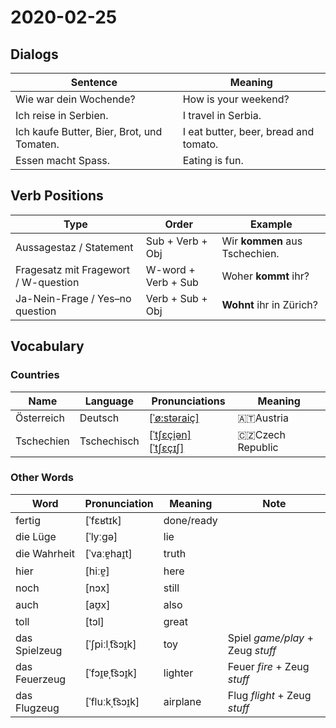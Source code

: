 # 2020-02-25

## Dialogs

| Sentence                                   | Meaning                               |
| ------------------------------------------ | ------------------------------------- |
| Wie war dein Wochende?                     | How is your weekend?                  |
| Ich reise in Serbien.                      | I travel in Serbia.                   |
| Ich kaufe Butter, Bier, Brot, und Tomaten. | I eat butter, beer, bread and tomato. |
| Essen macht Spass.                         | Eating is fun.                        |

## Verb Positions

| Type                                 | Order               | Example                        |
| ------------------------------------ | ------------------- | ------------------------------ |
| Aussagestaz / Statement              | Sub + Verb + Obj    | Wir **kommen** aus Tschechien. |
| Fragesatz mit Fragewort / W-question | W-word + Verb + Sub | Woher **kommt** ihr?           |
| Ja-Nein-Frage / Yes–no question      | Verb + Sub + Obj    | **Wohnt** ihr in Zürich?       |

## Vocabulary

### Countries

| Name       | Language    | Pronunciations                                               | Meaning          |
| ---------- | ----------- | ------------------------------------------------------------ | ---------------- |
| Österreich | Deutsch     | [[ˈø:stəraiç]](https://cdn.duden.de/_media_/audio/ID4520902_408628586.mp3) | 🇦🇹Austria        |
| Tschechien | Tschechisch | [[ˈtʃɛçi̯ən]](https://sounds.pons.com/sounds/6/de/b8/b8c66e1f1f6bb43329132674a31632c6.8.90.mp3) [[ˈtʃɛçɪʃ]](https://sounds.pons.com/sounds/6/de/4f/4f7b5516d7c9772f9d280d8a927b9fbd.8.90.mp3) | 🇨🇿Czech Republic |

### Other Words

| Word          | Pronunciation  | Meaning    | Note                             |
| ------------- | -------------- | ---------- | -------------------------------- |
| fertig        | [ˈfɛʁtɪk]      | done/ready |                                  |
| die Lüge      | [ˈlyːɡə]       | lie        |                                  |
| die Wahrheit  | [ˈvaːɐ̯haɪ̯t]    | truth      |                                  |
| hier          | [hiːɐ̯]         | here       |                                  |
| noch          | [nɔx]          | still      |                                  |
| auch          | [aʊ̯x]          | also       |                                  |
| toll          | [tɔl]          | great      |                                  |
| das Spielzeug | [ˈʃpiːlˌt͡sɔɪ̯k] | toy        | Spiel *game/play* +‎ Zeug *stuff* |
| das Feuerzeug | [ˈfɔɪ̯ɐˌt͡sɔɪ̯k]  | lighter    | Feuer *fire* +‎ Zeug *stuff*      |
| das Flugzeug  | [ˈfluːkˌt͡sɔɪ̯k] | airplane   | Flug *flight* +‎ Zeug *stuff*     |
